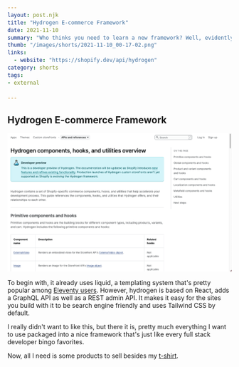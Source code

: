 ```yaml
---
layout: post.njk
title: "Hydrogen E-commerce Framework"
date: 2021-11-10
summary: "Who thinks you need to learn a new framework? Well, evidently shopify has something special just for you. Honestly, I hate learning new frameworks either, specially when as advertised it's an opinionated framework. That's usually the death knell to any product...except when I live all the decisions they make."
thumb: "/images/shorts/2021-11-10_00-17-02.png"
links:
  - website: "https://shopify.dev/api/hydrogen"
category: shorts
tags: 
- external

---
```


## Hydrogen E-commerce Framework

[![Hydrogen E-commerce Framework](/images/shorts/2021-11-10_00-17-02.png)](https://shopify.dev/api/hydrogen)

To begin with, it already uses liquid, a templating system that's pretty popular among [Eleventy users](https://www.11ty.dev/). However, hydrogen is based on React, adds a GraphQL API as well as a REST admin API. It makes it easy for the sites you build with it to be search engine friendly and uses Tailwind CSS by default.

I really didn't want to like this, but there it is, pretty much everything I want to use packaged into a nice framework that's just like every full stack developer bingo favorites.

Now, all I need is some products to sell besides my [t-shirt](https://cottonbureau.com/products/pow-shirt).